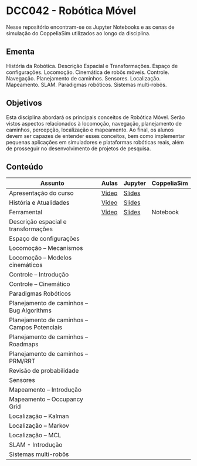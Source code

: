 # DCC042 - Robótica Móvel

Nesse repositório encontram-se os Jupyter Notebooks e as cenas de simulação do CoppeliaSim utilizados ao longo da disciplina.

## Ementa

História da Robótica. Descrição Espacial e Transformações. Espaço de configurações. Locomoção. Cinemática de robôs móveis. Controle. Navegação. Planejamento de caminhos. Sensores. Localização. Mapeamento. SLAM. Paradigmas robóticos. Sistemas multi-robôs.

## Objetivos

Esta disciplina abordará os principais conceitos de Robótica Móvel. Serão vistos aspectos relacionados à locomoção, navegação, planejamento de caminhos, percepção, localização e mapeamento. Ao final, os alunos devem ser capazes de entender esses conceitos, bem como implementar pequenas aplicações em simuladores e plataformas robóticas reais, além de prosseguir no desenvolvimento de projetos de pesquisa.

## Conteúdo



| Assunto                                       | Aulas           | Jupyter           | CoppeliaSim     |
|-----------------------------------------------|-----------------|--------------------|-----------|
| Apresentação do curso                         |  [Vídeo](https://youtu.be/qWWKAMMnPs8) | [Slides](https://drive.google.com/file/d/16EcZqbMsq4w-gy1JuWJFkCLLmUiSxZv-/view?usp=sharing)  |                    |           |
| História e Atualidades                        |  [Vídeo](https://youtu.be/FtLzd2LY7T4) | [Slides](https://drive.google.com/file/d/14J9dALWPGVY1qzoSx3h9yJYQFTTQYXoc/view?usp=sharing)  |                    |           |
| Ferramental                                   |  [Vídeo](https://youtu.be/Ohrau23GmQk) | [Slides](https://drive.google.com/file/d/1TmWJxVjGy_MqZljqCs07ESk3-qxtkvf3/view?usp=sharing)  |  Notebook  |  Cena  |
| Descrição espacial e transformações           |                 |                    |           |
| Espaço de configurações                       |                 |                    |           |
| Locomoção – Mecanismos                        |                 |                    |           |
| Locomoção – Modelos cinemáticos               |                 |                    |           |
| Controle – Introdução                         |                 |                    |           |
| Controle – Cinemático                         |                 |                    |           |
| Paradigmas Robóticos                          |                 |                    |           |
| Planejamento de caminhos – Bug Algorithms     |                 |                    |           |
| Planejamento de caminhos – Campos Potenciais  |                 |                    |           |
| Planejamento de caminhos – Roadmaps           |                 |                    |           |
| Planejamento de caminhos – PRM/RRT            |                 |                    |           |
| Revisão de probabilidade                      |                 |                    |           |
| Sensores                                      |                 |                    |           |
| Mapeamento – Introdução                       |                 |                    |           |
| Mapeamento – Occupancy Grid                   |                 |                    |           |
| Localização – Kalman                          |                 |                    |           |
| Localização – Markov                          |                 |                    |           |
| Localização – MCL                             |                 |                    |           |
| SLAM - Introdução                             |                 |                    |           |
| Sistemas multi-robôs                          |                 |                    |           |
